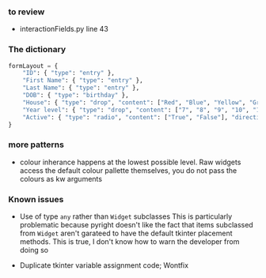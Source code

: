 ### to review
- interactionFields.py line 43

### The dictionary
```py
formLayout = {
    "ID": { "type": "entry" },
    "First Name": { "type": "entry" },
    "Last Name": { "type": "entry" },
    "DOB": { "type": "birthday" },
    "House": { "type": "drop", "content": ["Red", "Blue", "Yellow", "Green"] },
    "Year level": { "type": "drop", "content": ["7", "8", "9", "10", "11", "12"] },
    "Active": { "type": "radio", "content": ["True", "False"], "direction": "horizontal" }
}
```

### more patterns
- colour inherance happens at the lowest possible level. Raw widgets access the default colour pallette themselves, you do not pass the colours as kw arguments

### Known issues
- Use of type `any` rather than `Widget` subclasses
This is particularly problematic because pyright doesn't like the fact that items subclassed from `Widget` aren't garateed to have the default tkinter placement methods. This is true, I don't know how to warn the developer from doing so

- Duplicate tkinter variable assignment code; Wontfix

